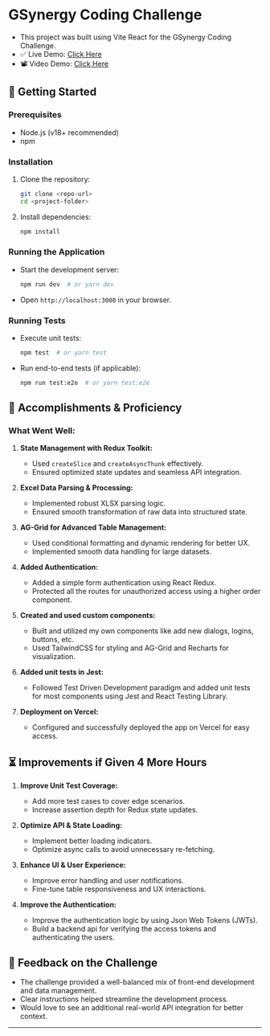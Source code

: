# GSynergy Coding Challenge
- This project was built using Vite React for the GSynergy Coding Challenge.
- ✅ Live Demo: [Click Here](https://gs110698nilaysaxena.vercel.app)
- 📽️ Video Demo: [Click Here](https://youtu.be/1Yz_jLeYQQo)

## 🚀 Getting Started

### Prerequisites
- Node.js (v18+ recommended)
- npm

### Installation
1. Clone the repository:
   ```sh
   git clone <repo-url>
   cd <project-folder>
   ```
2. Install dependencies:
   ```sh
   npm install
   ```

### Running the Application
- Start the development server:
  ```sh
  npm run dev  # or yarn dev
  ```
- Open `http://localhost:3000` in your browser.

### Running Tests
- Execute unit tests:
  ```sh
  npm test  # or yarn test
  ```
- Run end-to-end tests (if applicable):
  ```sh
  npm run test:e2e  # or yarn test:e2e
  ```

## 🌟 Accomplishments & Proficiency
### What Went Well:
1. **State Management with Redux Toolkit:**
   - Used `createSlice` and `createAsyncThunk` effectively.
   - Ensured optimized state updates and seamless API integration.

2. **Excel Data Parsing & Processing:**
   - Implemented robust XLSX parsing logic.
   - Ensured smooth transformation of raw data into structured state.

3. **AG-Grid for Advanced Table Management:**
   - Used conditional formatting and dynamic rendering for better UX.
   - Implemented smooth data handling for large datasets.

4. **Added Authentication:**
   - Added a simple form authentication using React Redux.
   - Protected all the routes for unauthorized access using a higher order component.
  
5. **Created and used custom components:**
   - Built and utilized my own components like add new dialogs, logins, buttons, etc.
   - Used TailwindCSS for styling and AG-Grid and Recharts for visualization.

7. **Added unit tests in Jest:**
   - Followed Test Driven Development paradigm and added unit tests for most components using Jest and React Testing Library.

8. **Deployment on Vercel:**
   - Configured and successfully deployed the app on Vercel for easy access.

## ⏳ Improvements if Given 4 More Hours
1. **Improve Unit Test Coverage:**
   - Add more test cases to cover edge scenarios.
   - Increase assertion depth for Redux state updates.

2. **Optimize API & State Loading:**
   - Implement better loading indicators.
   - Optimize async calls to avoid unnecessary re-fetching.

3. **Enhance UI & User Experience:**
   - Improve error handling and user notifications.
   - Fine-tune table responsiveness and UX interactions.
  
4. **Improve the Authentication:**
   - Improve the authentication logic by using Json Web Tokens (JWTs).
   - Build a backend api for verifying the access tokens and authenticating the users.

## 📝 Feedback on the Challenge
- The challenge provided a well-balanced mix of front-end development and data management.
- Clear instructions helped streamline the development process.
- Would love to see an additional real-world API integration for better context.

---

